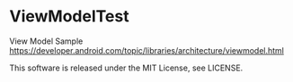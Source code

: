 # ViewModelTest
View Model Sample
https://developer.android.com/topic/libraries/architecture/viewmodel.html

This software is released under the MIT License, see LICENSE.
